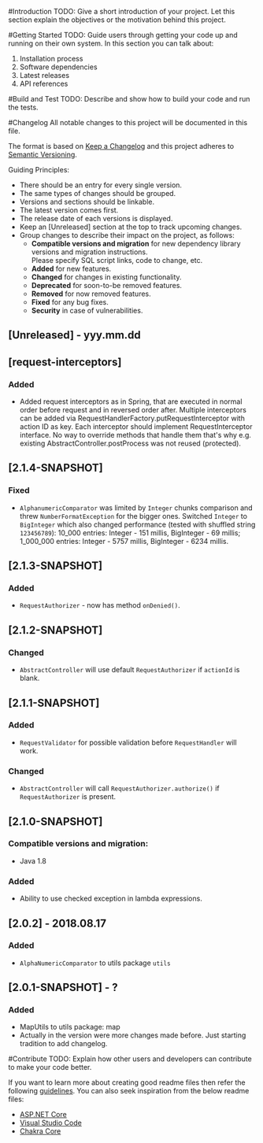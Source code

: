 #Introduction 
TODO: Give a short introduction of your project. Let this section explain the objectives or the motivation behind this project. 

#Getting Started
TODO: Guide users through getting your code up and running on their own system. In this section you can talk about:
1.  Installation process
2.  Software dependencies
3.  Latest releases
4.  API references

#Build and Test
TODO: Describe and show how to build your code and run the tests. 

#Changelog
All notable changes to this project will be documented in this file.

The format is based on [Keep a Changelog](http://keepachangelog.com/en/1.0.0/)
and this project adheres to [Semantic Versioning](http://semver.org/spec/v2.0.0.html).

Guiding Principles:
- There should be an entry for every single version.
- The same types of changes should be grouped.
- Versions and sections should be linkable.
- The latest version comes first.
- The release date of each versions is displayed.
- Keep an [Unreleased] section at the top to track upcoming changes.
- Group changes to describe their impact on the project, as follows:
  - **Compatible versions and migration** for new dependency library versions and migration instructions.  
  Please specify SQL script links, code to change, etc.
  - **Added** for new features.
  - **Changed** for changes in existing functionality.
  - **Deprecated** for soon-to-be removed features.
  - **Removed** for now removed features.
  - **Fixed** for any bug fixes.
  - **Security** in case of vulnerabilities.

## [Unreleased] - yyy.mm.dd

## [request-interceptors]
### Added
- Added request interceptors as in Spring, that are executed in normal order before request and in reversed order after.
Multiple interceptors can be added via RequestHandlerFactory.putRequestInterceptor with action ID as key.
Each interceptor should implement RequestInterceptor interface.
No way to override methods that handle them that's why e.g. existing AbstractController.postProcess was not reused (protected).

## [2.1.4-SNAPSHOT]
### Fixed
- `AlphanumericComparator` was limited by `Integer` chunks comparison and threw `NumberFormatException` for the bigger ones.
Switched `Integer` to `BigInteger` which also changed performance (tested with shuffled string `123456789`):
10_000 entries: Integer - 151 millis, BigInteger - 69 millis;
1_000_000 entries: Integer - 5757 millis, BigInteger - 6234 millis.

## [2.1.3-SNAPSHOT]
### Added
- `RequestAuthorizer` - now has method `onDenied()`.

## [2.1.2-SNAPSHOT]
### Changed
- `AbstractController` will use default `RequestAuthorizer` if `actionId` is blank.

## [2.1.1-SNAPSHOT]
### Added
- `RequestValidator` for possible validation before `RequestHandler` will work.
### Changed
- `AbstractController` will call `RequestAuthorizer.authorize()` if `RequestAuthorizer` is present.

## [2.1.0-SNAPSHOT]
### Compatible versions and migration:
- Java 1.8

### Added
- Ability to use checked exception in lambda expressions.

## [2.0.2] - 2018.08.17
### Added
- `AlphaNumericComparator` to utils package `utils`

## [2.0.1-SNAPSHOT] - ?
### Added
- MapUtils to utils package: map
- Actually in the version were more changes made before. Just starting tradition to add changelog.

#Contribute
TODO: Explain how other users and developers can contribute to make your code better. 

If you want to learn more about creating good readme files then refer the following 
[guidelines](https://www.visualstudio.com/en-us/docs/git/create-a-readme). 
You can also seek inspiration from the below readme files:
- [ASP.NET Core](https://github.com/aspnet/Home)
- [Visual Studio Code](https://github.com/Microsoft/vscode)
- [Chakra Core](https://github.com/Microsoft/ChakraCore)
